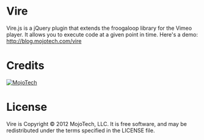 Vire
==========

Vire.js is a jQuery plugin that extends the froogaloop library for the Vimeo player. It allows you to execute code at a given point in time. Here's a demo: http://blog.mojotech.com/vire

Credits
==========

[![MojoTech](http://www.mojotech.com/press/logo.png)](http://www.mojotech.com)

License
==========

Vire is Copyright © 2012 MojoTech, LLC. It is free software, and may be redistributed under the terms specified in the LICENSE file.